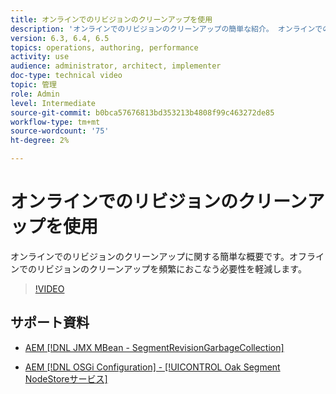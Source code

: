 ```yaml
---
title: オンラインでのリビジョンのクリーンアップを使用
description: 'オンラインでのリビジョンのクリーンアップの簡単な紹介。 オンラインでのリビジョンのクリーンアップは、オフラインでのリビジョンのクリーンアップを頻繁に行う必要性を軽減します。 '
version: 6.3, 6.4, 6.5
topics: operations, authoring, performance
activity: use
audience: administrator, architect, implementer
doc-type: technical video
topic: 管理
role: Admin
level: Intermediate
source-git-commit: b0bca57676813bd353213b4808f99c463272de85
workflow-type: tm+mt
source-wordcount: '75'
ht-degree: 2%

---
```



# オンラインでのリビジョンのクリーンアップを使用

オンラインでのリビジョンのクリーンアップに関する簡単な概要です。オフラインでのリビジョンのクリーンアップを頻繁におこなう必要性を軽減します。

>[!VIDEO](https://video.tv.adobe.com/v/17004/?quality=12&learn=on)

## サポート資料

* [AEM [!DNL JMX MBean - SegmentRevisionGarbageCollection]](http://localhost:4502/system/console/jmx/org.apache.jackrabbit.oak%3Aname%3DSegment+node+store+revision+garbage+collection%2Ctype%3DSegmentRevisionGarbageCollection)

* [AEM [!DNL OSGi Configuration]  -  [!UICONTROL Oak Segment NodeStoreサービス]](http://localhost:4502/system/console/configMgr/org.apache.jackrabbit.oak.segment.SegmentNodeStoreService)

